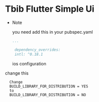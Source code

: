 # Tbib Flutter Simple Ui

- Note
  <p> you need add this in your pubspec.yaml </p>  

  ```yaml
  ...

   dependency_overrides: 
   intl: ^0.18.1
  ```

  ios configuration

<p> change this</p>
  
  ```
    Change
    BUILD_LIBRARY_FOR_DISTRIBUTION = YES 
    to 
    BUILD_LIBRARY_FOR_DISTRIBUTION = NO  
  ```
